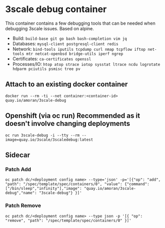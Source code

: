 # 3scale debug container

This container contains a few debugging tools that can be needed when debugging 3scale issues. Based on alpine.

- Build: `build-base git go bash bash-completion vim jq`
- Databases: `mysql-client postgresql-client redis`
- Network: `bind-tools iputils tcpdump curl nmap tcpflow iftop net-tools mtr netcat-openbsd bridge-utils iperf ngrep`
- Certificates: `ca-certificates openssl`
- Processes/IO: `htop atop strace iotop sysstat ltrace ncdu logrotate hdparm pciutils psmisc tree pv`

## Attach to an existing docker container

```
docker run --rm -ti --net container:<container-id> quay.io/amoran/3scale-debug
```

## Openshift (via oc run) **Recommended** as it doesn't involve changing deployments

```
oc run 3scale-debug -i --tty --rm --image=quay.io/3scale/3scaledebug:latest
```

## Sidecar

### Patch Add

```
oc patch dc/<deployment config name> --type='json' -p='[{"op": "add", "path": "/spec/template/spec/containers/0", "value": {"command": ["/bin/sleep","infinity"],"image": "quay.io/amoran/3scale-debug","name": "3scale-debug"} }]'
```

### Patch Remove

```
oc patch dc/<deployment config name> --type json -p '[{ "op": "remove", "path": "/spec/template/spec/containers/0" }]'
```
